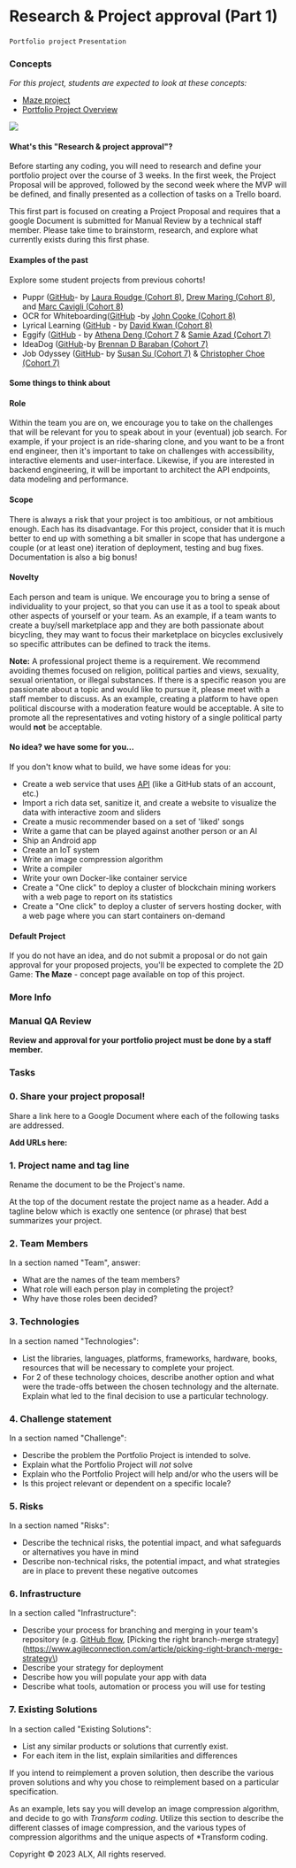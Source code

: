 # Research & Project approval (Part 1)
`Portfolio project`    `Presentation`
### Concepts

*For this project, students are expected to look at these concepts:*

-   [Maze project](https://alx-intranet.hbtn.io/concepts/133)
-   [Portfolio Project Overview](https://alx-intranet.hbtn.io/concepts/137)

![](https://s3.amazonaws.com/alx-intranet.hbtn.io/uploads/medias/2019/9/be601df25eea91eaaf0d.gif?X-Amz-Algorithm=AWS4-HMAC-SHA256&X-Amz-Credential=AKIARDDGGGOUSBVO6H7D%2F20230122%2Fus-east-1%2Fs3%2Faws4_request&X-Amz-Date=20230122T062337Z&X-Amz-Expires=86400&X-Amz-SignedHeaders=host&X-Amz-Signature=46d06737a93baebe1785b1512a6d8e501c4cd775940507089cf5a42a49613afe)

#### What's this "Research & project approval"?


Before starting any coding, you will need to research and define your portfolio project over the course of 3 weeks. In the first week, the Project Proposal will be approved, followed by the second week where the MVP will be defined, and finally presented as a collection of tasks on a Trello board.

This first part is focused on creating a Project Proposal and requires that a google Document is submitted for Manual Review by a technical staff member. Please take time to brainstorm, research, and explore what currently exists during this first phase.

#### Examples of the past

Explore some student projects from previous cohorts!

* Puppr ([GitHub](https://github.com/lroudge/puppr)- by [Laura Roudge (Cohort 8)](https://github.com/lroudge), [Drew Maring (Cohort 8)](https://github.com/dmaring), and [Marc Cavigli (Cohort 8)](https://github.com/MCavigli)
* OCR for Whiteboarding([GitHub](https://github.com/JohnCook17/OCR_for_whiteboarding) -by [John Cooke (Cohort 8)](https://github.com/JohnCook17)
* Lyrical Learning ([GitHub](https://github.com/dwkwan/Lyrics_For_Learning) - by [David Kwan (Cohort 8)](https://github.com/dwkwan/)
* Eggify ([GitHub](https://github.com/ad-egg/eggify) - by [Athena Deng (Cohort 7](https://ad-egg.github.io/) & [Samie Azad (Cohort 7)](https://sazad44.github.io/)
* IdeaDog ([GitHub](https://github.com/bdbaraban/ideadog)-by [Brennan D Baraban (Cohort 7)](https://bdov.dev/)
* Job Odyssey ([GitHub](https://github.com/christopherchoe/jobodyssey_hbtn)- by [Susan Su (Cohort 7)](https://susansu.site/) & [Christopher Choe (Cohort 7)](https://christopherchoe.github.io/)

#### Some things to think about

#### Role

Within the team you are on, we encourage you to take on the challenges that will be relevant for you to speak about in your (eventual) job search. For example, if your project is an ride-sharing clone, and you want to be a front end engineer, then it's important to take on challenges with accessibility, interactive elements and user-interface. Likewise, if you are interested in backend engineering, it will be important to architect the API endpoints, data modeling and performance.

#### Scope

There is always a risk that your project is too ambitious, or not ambitious enough. Each has its disadvantage. For this project, consider that it is much better to end up with something a bit smaller in scope that has undergone a couple (or at least one) iteration of deployment, testing and bug fixes. Documentation is also a big bonus!

#### Novelty

Each person and team is unique. We encourage you to bring a sense of individuality to your project, so that you can use it as a tool to speak about other aspects of yourself or your team. As an example, if a team wants to create a buy/sell marketplace app and they are both passionate about bicycling, they may want to focus their marketplace on bicycles exclusively so specific attributes can be defined to track the items.

**Note:** A professional project theme is a requirement. We recommend avoiding themes focused on religion, political parties and views, sexuality, sexual orientation, or illegal substances. If there is a specific reason you are passionate about a topic and would like to pursue it, please meet with a staff member to discuss. As an example, creating a platform to have open political discourse with a moderation feature would be acceptable. A site to promote all the representatives and voting history of a single political party would **not** be acceptable.

#### No idea? we have some for you...

If you don't know what to build, we have some ideas for you:

-   Create a web service that uses [API](https://github.com/public-apis/public-apis) (like a GitHub stats of an account, etc.)
-   Import a rich data set, sanitize it, and create a website to visualize the data with interactive zoom and sliders
-   Create a music recommender based on a set of 'liked' songs
-   Write a game that can be played against another person or an AI
-   Ship an Android app
-   Create an IoT system
-   Write an image compression algorithm
-   Write a compiler
-   Write your own Docker-like container service
-   Create a "One click" to deploy a cluster of blockchain mining workers with a web page to report on its statistics
-   Create a "One click" to deploy a cluster of servers hosting docker, with a web page where you can start containers on-demand

#### Default Project

If you do not have an idea, and do not submit a proposal or do not gain approval for your proposed projects, you'll be expected to complete the 2D Game: **The Maze** - concept page available on top of this project.

### More Info

### Manual QA Review

**Review and approval for your portfolio project must be done by a staff member.**

### Tasks

### 0\. Share your project proposal!

Share a link here to a Google Document where each of the following tasks are addressed.

**Add URLs here:**


### 1\. Project name and tag line

Rename the document to be the Project's name.

At the top of the document restate the project name as a header. Add a tagline below which is exactly one sentence (or phrase) that best summarizes your project.


### 2\. Team Members

In a section named "Team", answer:

-   What are the names of the team members?
-   What role will each person play in completing the project?
-   Why have those roles been decided?


### 3\. Technologies

In a section named "Technologies":

-   List the libraries, languages, platforms, frameworks, hardware, books, resources that will be necessary to complete your project.
-   For 2 of these technology choices, describe another option and what were the trade-offs between the chosen technology and the alternate. Explain what led to the final decision to use a particular technology.


### 4\. Challenge statement

In a section named "Challenge":

-   Describe the problem the Portfolio Project is intended to solve.
-   Explain what the Portfolio Project will *not* solve
-   Explain who the Portfolio Project will help and/or who the users will be
-   Is this project relevant or dependent on a specific locale?


### 5\. Risks

In a section named "Risks":

-   Describe the technical risks, the potential impact, and what safeguards or alternatives you have in mind
-   Describe non-technical risks, the potential impact, and what strategies are in place to prevent these negative outcomes


### 6\. Infrastructure

In a section called "Infrastructure":

-   Describe your process for branching and merging in your team's repository (e.g. [GitHub flow](https://docs.github.com/en/get-started/quickstart/github-flow), [Picking the right branch-merge strategy](https://www.agileconnection.com/article/picking-right-branch-merge-strategy\)
-   Describe your strategy for deployment
-   Describe how you will populate your app with data
-   Describe what tools, automation or process you will use for testing


### 7\. Existing Solutions

In a section called "Existing Solutions":

* List any similar products or solutions that currently exist.
* For each item in the list, explain similarities and differences

If you intend to reimplement a proven solution, then describe the various proven solutions and why you chose to reimplement based on a particular specification.

As an example, lets say you will develop an image compression algorithm, and decide to go with *Transform coding*. Utilize this section to describe the different classes of image compression, and the various types of compression algorithms and the unique aspects of *Transform coding.

Copyright © 2023 ALX, All rights reserved.
